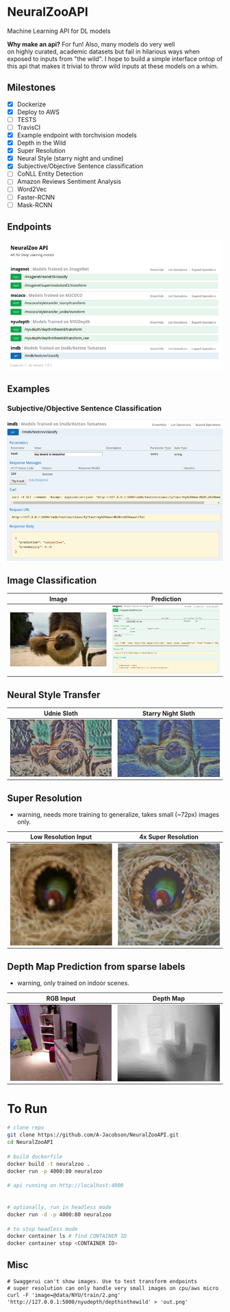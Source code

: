 # NeuralZooAPI
Machine Learning API for DL models

**Why make an api?** For fun! Also, many models do very well \
on highly curated, academic datasets but fail in hilarious ways 
when exposed to inputs from "the wild". I hope to build a simple 
 interface ontop of this api that makes it trivial to throw wild inputs 
 at these models on a whim.


## Milestones
- [x] Dockerize
- [x] Deploy to AWS
- [ ] TESTS
- [ ] TravisCI
- [x] Example endpoint with torchvision models
- [x] Depth in the Wild
- [x] Super Resolution
- [x] Neural Style (starry night and undine)
- [x] Subjective/Objective Sentence classification
- [ ] CoNLL Entity Detection
- [ ] Amazon Reviews Sentiment Analysis
- [ ] Word2Vec
- [ ] Faster-RCNN
- [ ] Mask-RCNN

## Endpoints
![api structure](figures/api_structure.png)

## Examples
### Subjective/Objective Sentence Classification
![sentence example](figures/example.png)

## Image Classification
Image           |  Prediction
:-------------------------:|:-------------------------:
![im](figures/sloth.jpg)  |  ![im](figures/imagenet_example.png)

## Neural Style Transfer
Udnie Sloth           |  Starry Night Sloth 
:-------------------------:|:-------------------------:|
![im](figures/sloth_udnie.png)| ![im](figures/sloth_starry.png)

## Super Resolution
- warning, needs more training to generalize, takes small (~72px) images only.

Low Resolution Input          |  4x Super Resolution 
:-------------------------:|:-------------------------:|
![im](figures/low_res_bird.jpg)| ![im](figures/output_bird.jpg)

## Depth Map Prediction from sparse labels
- warning, only trained on indoor scenes.

 RGB Input          |  Depth Map
:-------------------------:|:-------------------------:|
![im](figures/diw_input.jpg)| ![im](figures/diw_output.jpg)






# To Run
```bash
# clone repo
git clone https://github.com/A-Jacobson/NeuralZooAPI.git
cd NeuralZooAPI

# build dockerfile
docker build -t neuralzoo .
docker run -p 4000:80 neuralzoo

# api running on http://localhost:4000


# optionally, run in headless mode
docker run -d -p 4000:80 neuralzoo
 
# to stop headless mode
docker container ls # find CONTAINER ID
docker container stop <CONTAINER ID>

```

## Misc
```
# Swaggerui can't show images. Use to test transform endpoints
# super resolution can only handle very small images on cpu/aws micro
curl -F 'image=@data/NYU/train/2.png' 'http://127.0.0.1:5000/nyudepth/depthinthewild' > 'out.png'

```
